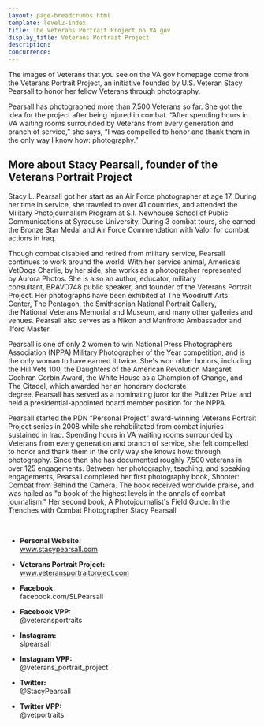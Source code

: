 ```yaml
---
layout: page-breadcrumbs.html
template: level2-index
title: The Veterans Portrait Project on VA.gov
display_title: Veterans Portrait Project
description:
concurrence:
---
```


<div class="va-introtext">
The images of Veterans that you see on the VA.gov homepage come from the Veterans Portrait Project, an initiative founded by U.S. Veteran Stacy Pearsall to honor her fellow Veterans through photography. 
</div>

Pearsall  has photographed more than 7,500 Veterans so far. She got the idea for the project after being injured in combat. “After spending hours in VA waiting rooms surrounded by Veterans from every generation and branch of service,” she says, “I was compelled to honor and thank them in the only way I know how: photography.”

## More about Stacy Pearsall, founder of the Veterans Portrait Project

Stacy L. Pearsall got her start as an Air Force photographer at age 17. During her time in service, she traveled to over 41 countries, and attended the Military Photojournalism Program at S.I. Newhouse School of Public Communications at Syracuse University. During 3 combat tours, she earned the Bronze Star Medal and Air Force Commendation with Valor for combat actions in Iraq. 

Though combat disabled and retired from military service, Pearsall continues to work around the world.  With her service animal, America’s VetDogs Charlie, by her side, she works as a photographer represented by Aurora Photos. She is also an author, educator, military consultant, BRAVO748 public speaker, and founder of the Veterans Portrait Project. Her photographs have been exhibited at The Woodruff Arts Center, The Pentagon, the Smithsonian National Portrait Gallery, the National Veterans Memorial and Museum, and many other galleries and venues. Pearsall also serves as a Nikon and Manfrotto Ambassador and Ilford Master.

Pearsall is one of only 2 women to win National Press Photographers Association (NPPA) Military Photographer of the Year competition, and is the only woman to have earned it twice. She's won other honors, including  the Hill Vets 100, the Daughters of the American Revolution Margaret Cochran Corbin Award, the White House as a Champion of Change, and The Citadel, which awarded her an honorary doctorate degree. Pearsall has served as a nominating juror for the Pulitzer Prize and held a presidential-appointed board member position for the NPPA.

Pearsall started the PDN “Personal Project” award-winning Veterans Portrait Project series in 2008 while she rehabilitated from combat injuries sustained in Iraq. Spending hours in VA waiting rooms surrounded by Veterans from every generation and branch of service, she felt compelled to honor and thank them in the only way she knows how: through photography. Since then she has  documented roughly 7,500 veterans in over 125 engagements.
Between her photography, teaching, and speaking engagements, Pearsall completed her first photography book, Shooter: Combat from Behind the Camera. The book received worldwide praise, and was hailed as "a book of the highest levels in the annals of combat journalism." Her second book, A Photojournalist's Field Guide: In the Trenches with Combat Photographer Stacy Pearsall


 
- __Personal Website:__ <br/> www.stacypearsall.com

- __Veterans Portrait Project:__ <br/> www.veteransportraitproject.com

- __Facebook:__ <br/> facebook.com/SLPearsall

- __Facebook VPP:__ <br/> @veteransportraits

- __Instagram:__ <br/> slpearsall

- __Instagram VPP:__ <br/> @veterans_portrait_project

- __Twitter:__ <br/> @StacyPearsall

- __Twitter VPP:__ <br/> @vetportraits


